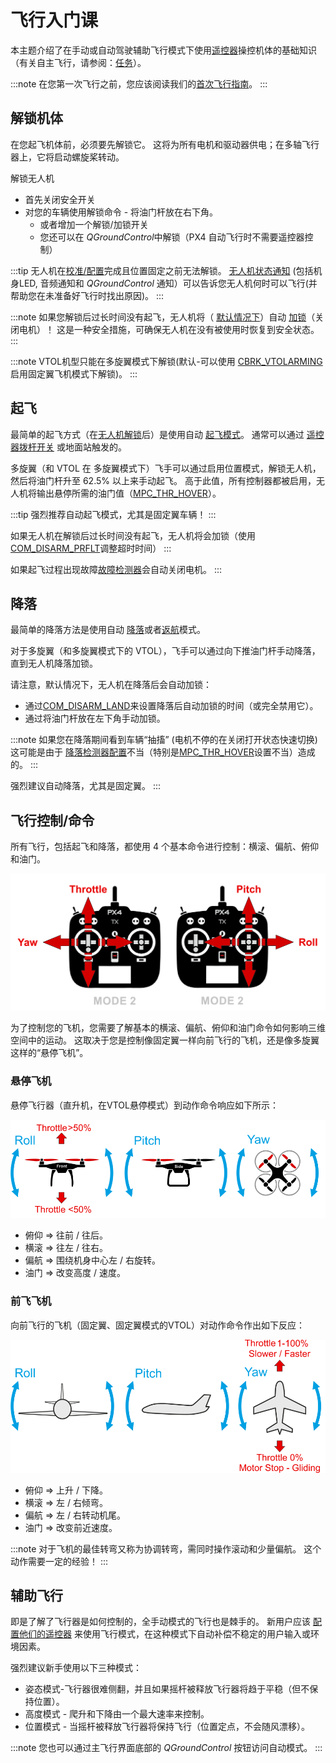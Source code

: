 # 飞行入门课

本主题介绍了在手动或自动驾驶辅助飞行模式下使用[遥控器](../getting_started/rc_transmitter_receiver.md)操控机体的基础知识（有关自主飞行，请参阅：[任务](../flying/missions.md)）。

:::note
在您第一次飞行之前，您应该阅读我们的[首次飞行指南](../flying/first_flight_guidelines.md)。
:::

<span id="arm"></span>

## 解锁机体

在您起飞机体前，必须要先解锁它。 这将为所有电机和驱动器供电；在多轴飞行器上，它将启动螺旋桨转动。

解锁无人机

- 首先关闭安全开关
- 对您的车辆使用解锁命令 - 将油门杆放在右下角。 
  - 或者增加一个解锁/加锁开关
  - 您还可以在 *QGroundControl*中解锁（PX4 自动飞行时不需要遥控器控制）

:::tip
无人机在[校准/配置](../config/README.md)完成且位置固定之前无法解锁。 [无人机状态通知](../getting_started/vehicle_status.md) (包括机身LED, 音频通知和 *QGroundControl* 通知）可以告诉您无人机何时可以飞行(并帮助您在未准备好飞行时找出原因)。
:::

:::note
如果您解锁后过长时间没有起飞，无人机将（ [默认情况下](../advanced_config/parameter_reference.md#COM_DISARM_PRFLT)）自动 [加锁](../advanced_config/prearm_arm_disarm.md#auto-disarming)（关闭电机）！ 这是一种安全措施，可确保无人机在没有被使用时恢复到安全状态。
:::

:::note VTOL机型只能在多旋翼模式下解锁(默认-可以使用 [CBRK_VTOLARMING](../advanced_config/parameter_reference.md#CBRK_VTOLARMING) 启用固定翼飞机模式下解锁)。
:::

<span id="takeoff-and-landing"></span>

## 起飞

最简单的起飞方式（在[无人机解锁](#arm)后）是使用自动 [起飞模式](../flight_modes/takeoff.md)。 通常可以通过 [遥控器拨杆开关](../config/flight_mode.md) 或地面站触发的。

多旋翼（和 VTOL 在 多旋翼模式下）飞手可以通过启用位置模式，解锁无人机，然后将油门杆升至 62.5% 以上来手动起飞。 高于此值，所有控制器都被启用，无人机将输出悬停所需的油门值（[MPC_THR_HOVER](../advanced_config/parameter_reference.md#MPC_THR_HOVER)）。

:::tip
强烈推荐自动起飞模式，尤其是固定翼车辆！
:::

如果无人机在解锁后过长时间没有起飞，无人机将会加锁（使用[COM_DISARM_PRFLT](../advanced_config/parameter_reference.md#COM_DISARM_PRFLT)调整超时时间）
:::

如果起飞过程出现故障[故障检测器](../config/safety.md#failure_detector)会自动关闭电机。
:::

## 降落

最简单的降落方法是使用自动 [降落](../flight_modes/land.md)或者[返航](../flight_modes/return.md)模式。

对于多旋翼（和多旋翼模式下的 VTOL），飞手可以通过向下推油门杆手动降落，直到无人机降落加锁。

请注意，默认情况下，无人机在降落后会自动加锁：

- 通过[COM_DISARM_LAND](../advanced_config/parameter_reference.md#COM_DISARM_LAND)来设置降落后自动加锁的时间（或完全禁用它）。
- 通过将油门杆放在左下角手动加锁。

:::note
如果您在降落期间看到车辆“抽搐” (电机不停的在关闭打开状态快速切换) 这可能是由于 [降落检测器配置](../advanced_config/land_detector.md)不当（特别是[MPC_THR_HOVER](../advanced_config/parameter_reference.md#MPC_THR_HOVER)设置不当）造成的。
:::

强烈建议自动降落，尤其是固定翼。
:::

## 飞行控制/命令

所有飞行，包括起飞和降落，都使用 4 个基本命令进行控制：横滚、偏航、俯仰和油门。

![遥控器基础命令](../../assets/flying/rc_basic_commands.png)

为了控制您的飞机，您需要了解基本的横滚、偏航、俯仰和油门命令如何影响三维空间中的运动。 这取决于您是控制像固定翼一样向前飞行的飞机，还是像多旋翼这样的“悬停飞机”。

### 悬停飞机

悬停飞行器（直升机，在VTOL悬停模式）到动作命令响应如下所示：

![多旋翼基本动作](../../assets/flying/basic_movements_multicopter.png)

- 俯仰 => 往前 / 往后。
- 横滚 => 往左 / 往右。
- 偏航 => 围绕机身中心左 / 右旋转。
- 油门 => 改变高度 / 速度。

### 前飞飞机

向前飞行的飞机（固定翼、固定翼模式的VTOL）对动作命令作出如下反应：

![固定翼基本动作](../../assets/flying/basic_movements_forward.png)

- 俯仰 => 上升 / 下降。
- 横滚 => 左 / 右倾弯。
- 偏航 => 左 / 右转动机尾。
- 油门 => 改变前近速度。

:::note
对于飞机的最佳转弯又称为协调转弯，需同时操作滚动和少量偏航。 这个动作需要一定的经验！
:::

## 辅助飞行

即是了解了飞行器是如何控制的，全手动模式的飞行也是棘手的。 新用户应该 [配置他们的遥控器](../config/flight_mode.md) 来使用飞行模式，在这种模式下自动补偿不稳定的用户输入或环境因素。

强烈建议新手使用以下三种模式：

- 姿态模式-飞行器很难侧翻，并且如果摇杆被释放飞行器将趋于平稳（但不保持位置）。
- 高度模式 - 爬升和下降由一个最大速率来控制。
- 位置模式 - 当摇杆被释放飞行器将保持飞行（位置定点，不会随风漂移）。

:::note
您也可以通过主飞行界面底部的 *QGroundControl* 按钮访问自动模式。
:::